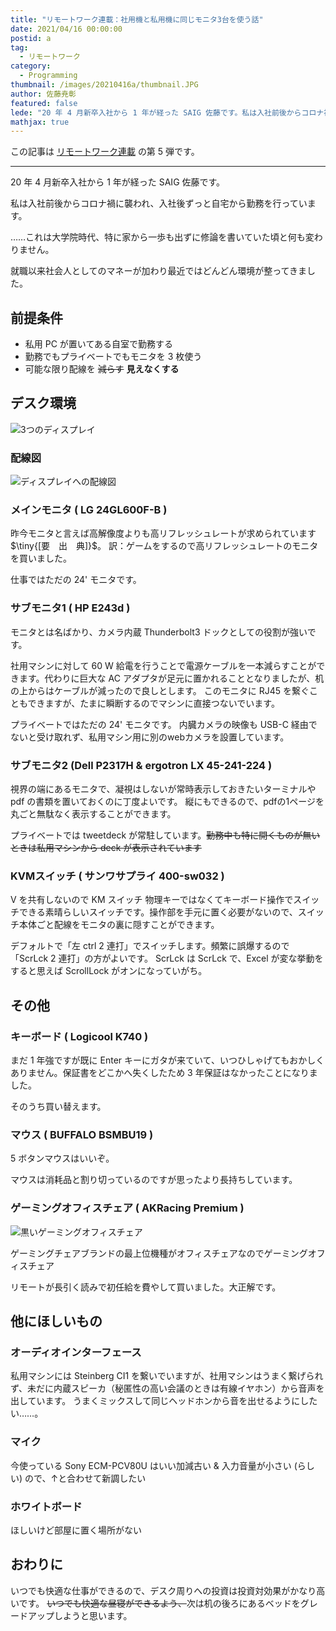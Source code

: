 ```yaml
---
title: "リモートワーク連載：社用機と私用機に同じモニタ3台を使う話"
date: 2021/04/16 00:00:00
postid: a
tag:
  - リモートワーク
category:
  - Programming
thumbnail: /images/20210416a/thumbnail.JPG
author: 佐藤尭彰
featured: false
lede: "20 年 4 月新卒入社から 1 年が経った SAIG 佐藤です。私は入社前後からコロナ禍に襲われ、入社後ずっと自宅から勤務を行っています。"
mathjax: true
---
```


この記事は [リモートワーク連載](/articles/20210118/) の第 5 弾です。

----

20 年 4 月新卒入社から 1 年が経った SAIG 佐藤です。

私は入社前後からコロナ禍に襲われ、入社後ずっと自宅から勤務を行っています。

……これは大学院時代、特に家から一歩も出ずに修論を書いていた頃と何も変わりません。

就職以来社会人としてのマネーが加わり最近ではどんどん環境が整ってきました。

## 前提条件

- 私用 PC が置いてある自室で勤務する
- 勤務でもプライベートでもモニタを 3 枚使う
- 可能な限り配線を ~~減らす~~ **見えなくする**

## デスク環境

<img src="/images/20210416a/DSC_0283.JPG" alt="3つのディスプレイ" loading="lazy">

### 配線図

<img src="/images/20210416a/パワポ机絵_0326.png" alt="ディスプレイへの配線図" loading="lazy">


### メインモニタ ( LG 24GL600F-B )

昨今モニタと言えば高解像度よりも高リフレッシュレートが求められています $\tiny{[要　出　典]}$。
訳：ゲームをするので高リフレッシュレートのモニタを買いました。

仕事ではただの 24' モニタです。

### サブモニタ1 ( HP E243d )

モニタとは名ばかり、カメラ内蔵 Thunderbolt3 ドックとしての役割が強いです。

社用マシンに対して 60 W 給電を行うことで電源ケーブルを一本減らすことができます。代わりに巨大な AC アダプタが足元に置かれることとなりましたが、机の上からはケーブルが減ったので良しとします。
このモニタに RJ45 を繋ぐこともできますが、たまに瞬断するのでマシンに直接つないでいます。

プライベートではただの 24' モニタです。
内臓カメラの映像も USB-C 経由でないと受け取れず、私用マシン用に別のwebカメラを設置しています。

### サブモニタ2 (Dell P2317H & ergotron LX 45-241-224 )

視界の端にあるモニタで、凝視はしないが常時表示しておきたいターミナルや pdf の書類を置いておくのに丁度よいです。
縦にもできるので、pdfの1ページを丸ごと無駄なく表示することができます。

プライベートでは tweetdeck が常駐しています。~~勤務中も特に開くものが無いときは私用マシンから deck が表示されています~~

### KVMスイッチ ( サンワサプライ 400-sw032 )
V を共有しないので KM スイッチ
物理キーではなくてキーボード操作でスイッチできる素晴らしいスイッチです。操作部を手元に置く必要がないので、スイッチ本体ごと配線をモニタの裏に隠すことができます。

デフォルトで「左 ctrl 2 連打」でスイッチします。頻繁に誤爆するので「ScrLck 2 連打」の方がよいです。
ScrLck は ScrLck で、Excel が変な挙動をすると思えば ScrollLock がオンになっていがち。

## その他
### キーボード ( Logicool K740 )

まだ 1 年強ですが既に Enter キーにガタが来ていて、いつひしゃげてもおかしくありません。保証書をどこかへ失くしたため 3 年保証はなかったことになりました。

そのうち買い替えます。

### マウス ( BUFFALO BSMBU19 )

5 ボタンマウスはいいぞ。

マウスは消耗品と割り切っているのですが思ったより長持ちしています。

### ゲーミングオフィスチェア ( AKRacing Premium )

<img src="/images/20210416a/61iHLVP0bKL._AC_SX425_.jpg" alt="黒いゲーミングオフィスチェア" loading="lazy">

ゲーミングチェアブランドの最上位機種がオフィスチェアなのでゲーミングオフィスチェア

リモートが長引く読みで初任給を費やして買いました。大正解です。

## 他にほしいもの

### オーディオインターフェース

私用マシンには Steinberg CI1 を繋いでいますが、社用マシンはうまく繋げられず、未だに内蔵スピーカ（秘匿性の高い会議のときは有線イヤホン）から音声を出しています。
うまくミックスして同じヘッドホンから音を出せるようにしたい……。

### マイク
今使っている Sony ECM-PCV80U はいい加減古い & 入力音量が小さい (らしい) ので、↑と合わせて新調したい

### ホワイトボード

ほしいけど部屋に置く場所がない

## おわりに

いつでも快適な仕事ができるので、デスク周りへの投資は投資対効果がかなり高いです。
~~いつでも快適な昼寝ができるよう、~~次は机の後ろにあるベッドをグレードアップしようと思います。
